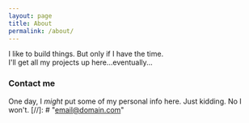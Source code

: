 ```yaml
---
layout: page
title: About
permalink: /about/
---
```


I like to build things. But only if I have the time. <br>
I'll get all my projects up here...eventually...

### Contact me
One day, I <i>might</i> put some of my personal info here.
Just kidding. No I won't.
[//]: # "[email@domain.com](mailto:email@domain.com)"
